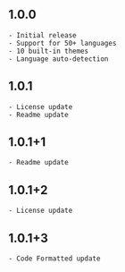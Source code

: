## 1.0.0
    - Initial release
    - Support for 50+ languages
    - 10 built-in themes
    - Language auto-detection

## 1.0.1
    - License update
    - Readme update

## 1.0.1+1
    - Readme update

## 1.0.1+2
    - License update

## 1.0.1+3
    - Code Formatted update
